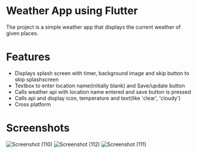 # Weather App using Flutter
The project is a simple weather app that displays the current weather of given places. 

# Features
- Displays splash screen with timer, background image and skip button to skip splashscreen
- Textbox to enter location name(initially blank) and Save/update button
- Calls weather api with location name entered and save button is pressed
- Calls api and display icon, temperature and text(like 'clear', 'cloudy')
- Cross platform


# Screenshots
![Screenshot (110)](https://user-images.githubusercontent.com/81068801/229262105-2c304e37-a383-4b8c-ad83-c0faafc65e53.png)
![Screenshot (112)](https://user-images.githubusercontent.com/81068801/229262124-921e0cf0-1f92-4649-b336-2b432770cee6.png)
![Screenshot (111)](https://user-images.githubusercontent.com/81068801/229262143-62d8962e-59b1-467a-96c6-fb1664d26889.png)
